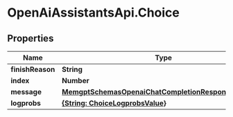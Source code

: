 # OpenAiAssistantsApi.Choice

## Properties

Name | Type | Description | Notes
------------ | ------------- | ------------- | -------------
**finishReason** | **String** |  | 
**index** | **Number** |  | 
**message** | [**MemgptSchemasOpenaiChatCompletionResponseMessage**](MemgptSchemasOpenaiChatCompletionResponseMessage.md) |  | 
**logprobs** | [**{String: ChoiceLogprobsValue}**](ChoiceLogprobsValue.md) |  | [optional] 


